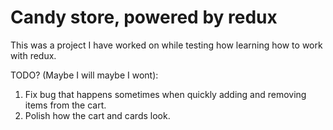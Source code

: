 # Candy store, powered by redux

This was a project I have worked on while testing how learning how to work with redux. 

TODO? (Maybe I will maybe I wont): 
 1. Fix bug that happens sometimes when quickly adding and removing items from the cart. 
 2. Polish how the cart and cards look.  
